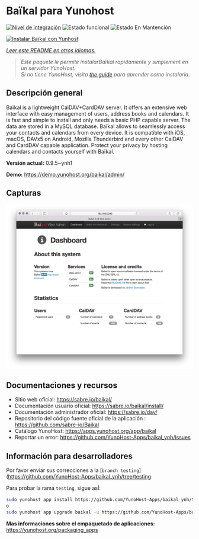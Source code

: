 <!--
Este archivo README esta generado automaticamente<https://github.com/YunoHost/apps/tree/master/tools/readme_generator>
No se debe editar a mano.
-->

# Baïkal para Yunohost

[![Nivel de integración](https://dash.yunohost.org/integration/baikal.svg)](https://dash.yunohost.org/appci/app/baikal) ![Estado funcional](https://ci-apps.yunohost.org/ci/badges/baikal.status.svg) ![Estado En Mantención](https://ci-apps.yunohost.org/ci/badges/baikal.maintain.svg)

[![Instalar Baïkal con Yunhost](https://install-app.yunohost.org/install-with-yunohost.svg)](https://install-app.yunohost.org/?app=baikal)

*[Leer este README en otros idiomas.](./ALL_README.md)*

> *Este paquete le permite instalarBaïkal rapidamente y simplement en un servidor YunoHost.*  
> *Si no tiene YunoHost, visita [the guide](https://yunohost.org/install) para aprender como instalarla.*

## Descripción general

Baïkal is a lightweight CalDAV+CardDAV server. It offers an extensive web interface with easy management of users, address books and calendars. It is fast and simple to install and only needs a basic PHP capable server. The data are stored in a MySQL database. Baïkal allows to seamlessly access your contacts and calendars from every device. It is compatible with iOS, macOS, DAVx5 on Android, Mozilla Thunderbird and every other CalDAV and CardDAV capable application. Protect your privacy by hosting calendars and contacts yourself with Baïkal.

**Versión actual:** 0.9.5~ynh1

**Demo:** <https://demo.yunohost.org/baikal/admin/>

## Capturas

![Captura de Baïkal](./doc/screenshots/baikal-in-use.png)

## Documentaciones y recursos

- Sitio web oficial: <https://sabre.io/baikal/>
- Documentación usuario oficial: <https://sabre.io/baikal/install/>
- Documentación administrador oficial: <https://sabre.io/dav/>
- Repositorio del código fuente oficial de la aplicación : <https://github.com/sabre-io/Baikal>
- Catálogo YunoHost: <https://apps.yunohost.org/app/baikal>
- Reportar un error: <https://github.com/YunoHost-Apps/baikal_ynh/issues>

## Información para desarrolladores

Por favor enviar sus correcciones a la [`branch testing`](https://github.com/YunoHost-Apps/baikal_ynh/tree/testing

Para probar la rama `testing`, sigue asÍ:

```bash
sudo yunohost app install https://github.com/YunoHost-Apps/baikal_ynh/tree/testing --debug
o
sudo yunohost app upgrade baikal -u https://github.com/YunoHost-Apps/baikal_ynh/tree/testing --debug
```

**Mas informaciones sobre el empaquetado de aplicaciones:** <https://yunohost.org/packaging_apps>
